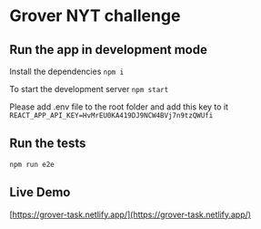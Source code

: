 # Grover NYT challenge

## Run the app in development mode

Install the dependencies `npm i`

To start the development server `npm start`

Please add .env file to the root folder and add this key to it
`REACT_APP_API_KEY=HvMrEU0KA419DJ9NCW4BVj7n9tzQWUfi`

## Run the tests

`npm run e2e`

## Live Demo

[https://grover-task.netlify.app/](https://grover-task.netlify.app/)
